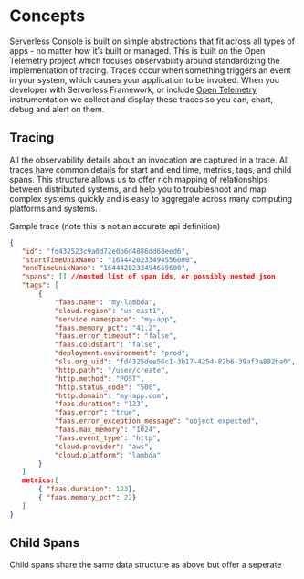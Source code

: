 <!--
title: Concepts
menuText: Concepts
description: Overview of concepts used on serevrless console. 
menuOrder: 2
-->

# Concepts 
Serverless Console is built on simple abstractions that fit across all types of 
apps - no matter how it’s built or managed. This is built on the Open Telemetry project 
which focuses observability around standardizing the implementation of tracing. 
Traces occur when something triggers an event in your system, which causes your 
application to be invoked.  When you developer with Serverless Framework, 
or include [Open Telemetry](https://opentelemetry.io/) instrumentation we collect 
and display these traces so you can, chart, debug and alert on them. 

## Tracing
All the observability details about an invocation are captured in a trace. 
All traces have common details for start and end time, metrics, tags, and child 
spans. This structure allows us to offer rich mapping of relationships between 
distributed systems, and help you to troubleshoot and map complex systems quickly 
and is easy to aggregate across many computing platforms and systems.

Sample trace (note this is not an accurate api definition)

```json
{
   "id": "fd432523c9a0d72e0b6d4886dd68eed6",
   "startTimeUnixNano": "1644420233494556000",
   "endTimeUnixNano": "1644420233494669600",
   "spans": [] //nested list of span ids, or possibly nested json
   "tags": [
       {
           "faas.name": "my-lambda",
           "cloud.region": "us-east1",
           "service.namespace": "my-app",
           "faas.memory_pct": "41.2",
           "faas.error_timeout": "false",
           "faas.coldstart": "false",
           "deployment.environment": "prod",
           "sls.org_uid": "fd4325dee56c1-3b17-4254-82b6-39af3a892ba0",
           "http.path": "/user/create",
           "http.method": "POST",
           "http.status_code": "500",
           "http.domain": "my-app.com",
           "faas.duration": "123",
           "faas.error": "true",
           "faas.error_exception_message": "object expected",
           "faas.max_memory": "1024",
           "faas.event_type": "http",
           "cloud.provider": "aws",
           "cloud.platform": "lambda"
       }
   ]
   metrics:[
       { "faas.duration": 123},
       { "faas.memory_pct": 22}
   ]
}
```

## Child Spans
Child spans share the same data structure as above but offer a seperate
